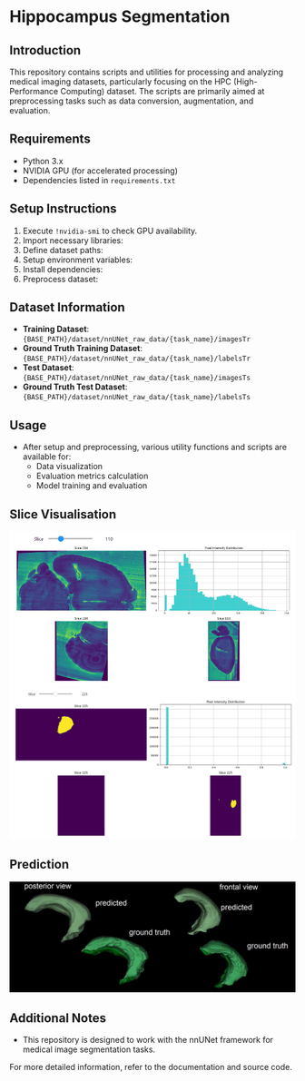 # Hippocampus Segmentation 

## Introduction
This repository contains scripts and utilities for processing and analyzing medical imaging datasets, particularly focusing on the HPC (High-Performance Computing) dataset. The scripts are primarily aimed at preprocessing tasks such as data conversion, augmentation, and evaluation.

## Requirements
- Python 3.x
- NVIDIA GPU (for accelerated processing)
- Dependencies listed in `requirements.txt`

## Setup Instructions
1. Execute `!nvidia-smi` to check GPU availability.
2. Import necessary libraries:
3. Define dataset paths:
4. Setup environment variables:
5. Install dependencies:
6. Preprocess dataset:
## Dataset Information
- **Training Dataset**: `{BASE_PATH}/dataset/nnUNet_raw_data/{task_name}/imagesTr`
- **Ground Truth Training Dataset**: `{BASE_PATH}/dataset/nnUNet_raw_data/{task_name}/labelsTr`
- **Test Dataset**: `{BASE_PATH}/dataset/nnUNet_raw_data/{task_name}/imagesTs`
- **Ground Truth Test Dataset**: `{BASE_PATH}/dataset/nnUNet_raw_data/{task_name}/labelsTs`

## Usage
- After setup and preprocessing, various utility functions and scripts are available for:
  - Data visualization
  - Evaluation metrics calculation
  - Model training and evaluation

## Slice Visualisation
![Slice View](./03.hp_segmentation/images/slice_viewer.jpg)
![Slice View](./03.hp_segmentation/images/slice_viewer1.jpg)

## Prediction
![Hippocampus Segmentation](./03.hp_segmentation/images/hp.jpg)

## Additional Notes
- This repository is designed to work with the nnUNet framework for medical image segmentation tasks.

For more detailed information, refer to the documentation and source code.

